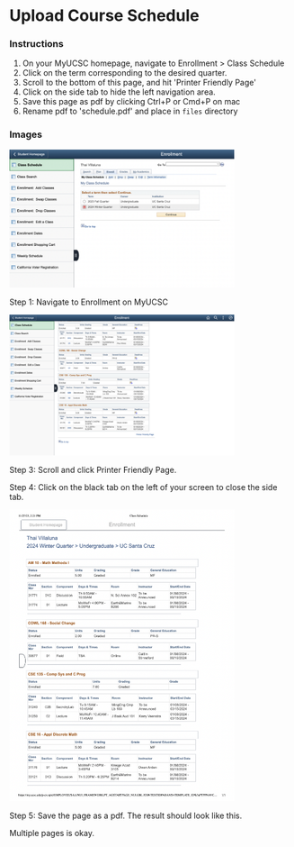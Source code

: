 # Upload Course Schedule

### Instructions
1. On your MyUCSC homepage, navigate to Enrollment > Class Schedule
2. Click on the term corresponding to the desired quarter.
3. Scroll to the bottom of this page, and hit 'Printer Friendly Page'
4. Click on the side tab to hide the left navigation area. 
5. Save this page as pdf by clicking Ctrl+P or Cmd+P on mac
6. Rename pdf to 'schedule.pdf' and place in `files` directory

### Images

<img src = 'images/enrollment.png' width=400>
  
Step 1: Navigate to Enrollment on MyUCSC

<img src = 'images/printer_friendly.png' width=400>

Step 3: Scroll and click Printer Friendly Page.

Step 4: Click on the black tab on the left of your screen to close the side tab.

<img src = 'images/sample_schedule.png' width=400>

Step 5: Save the page as a pdf. The result should look like this. 

Multiple pages is okay.
